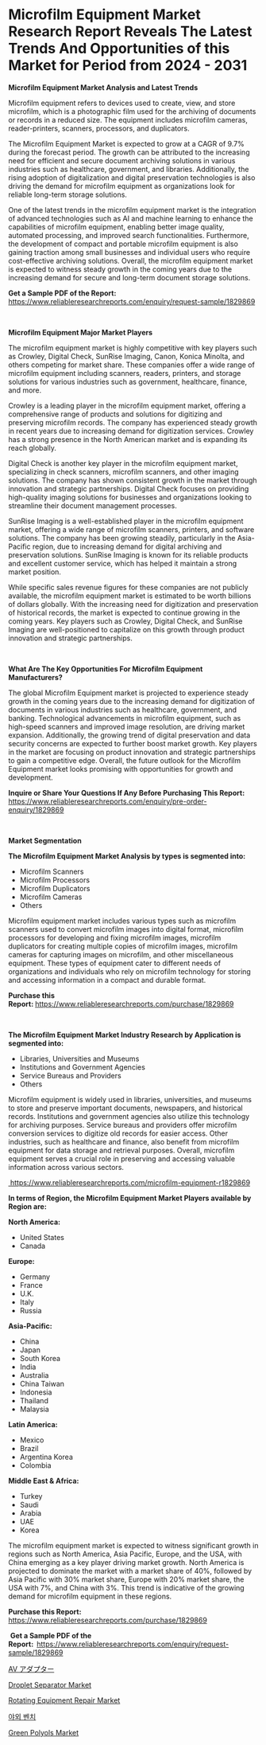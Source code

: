 <p><h1>Microfilm Equipment Market Research Report Reveals The Latest Trends And Opportunities of this Market for Period from 2024 - 2031</h1></p><p><strong>Microfilm Equipment Market Analysis and Latest Trends</strong></p>
<p><p>Microfilm equipment refers to devices used to create, view, and store microfilm, which is a photographic film used for the archiving of documents or records in a reduced size. The equipment includes microfilm cameras, reader-printers, scanners, processors, and duplicators.</p><p>The Microfilm Equipment Market is expected to grow at a CAGR of 9.7% during the forecast period. The growth can be attributed to the increasing need for efficient and secure document archiving solutions in various industries such as healthcare, government, and libraries. Additionally, the rising adoption of digitalization and digital preservation technologies is also driving the demand for microfilm equipment as organizations look for reliable long-term storage solutions.</p><p>One of the latest trends in the microfilm equipment market is the integration of advanced technologies such as AI and machine learning to enhance the capabilities of microfilm equipment, enabling better image quality, automated processing, and improved search functionalities. Furthermore, the development of compact and portable microfilm equipment is also gaining traction among small businesses and individual users who require cost-effective archiving solutions. Overall, the microfilm equipment market is expected to witness steady growth in the coming years due to the increasing demand for secure and long-term document storage solutions.</p></p>
<p><strong>Get a Sample PDF of the Report:&nbsp;</strong> <a href="https://www.reliableresearchreports.com/enquiry/request-sample/1829869">https://www.reliableresearchreports.com/enquiry/request-sample/1829869</a></p>
<p>&nbsp;</p>
<p><strong>Microfilm Equipment Major Market Players</strong></p>
<p><p>The microfilm equipment market is highly competitive with key players such as Crowley, Digital Check, SunRise Imaging, Canon, Konica Minolta, and others competing for market share. These companies offer a wide range of microfilm equipment including scanners, readers, printers, and storage solutions for various industries such as government, healthcare, finance, and more.</p><p>Crowley is a leading player in the microfilm equipment market, offering a comprehensive range of products and solutions for digitizing and preserving microfilm records. The company has experienced steady growth in recent years due to increasing demand for digitization services. Crowley has a strong presence in the North American market and is expanding its reach globally.</p><p>Digital Check is another key player in the microfilm equipment market, specializing in check scanners, microfilm scanners, and other imaging solutions. The company has shown consistent growth in the market through innovation and strategic partnerships. Digital Check focuses on providing high-quality imaging solutions for businesses and organizations looking to streamline their document management processes.</p><p>SunRise Imaging is a well-established player in the microfilm equipment market, offering a wide range of microfilm scanners, printers, and software solutions. The company has been growing steadily, particularly in the Asia-Pacific region, due to increasing demand for digital archiving and preservation solutions. SunRise Imaging is known for its reliable products and excellent customer service, which has helped it maintain a strong market position.</p><p>While specific sales revenue figures for these companies are not publicly available, the microfilm equipment market is estimated to be worth billions of dollars globally. With the increasing need for digitization and preservation of historical records, the market is expected to continue growing in the coming years. Key players such as Crowley, Digital Check, and SunRise Imaging are well-positioned to capitalize on this growth through product innovation and strategic partnerships.</p></p>
<p>&nbsp;</p>
<p><strong>What Are The Key Opportunities For Microfilm Equipment Manufacturers?</strong></p>
<p><p>The global Microfilm Equipment market is projected to experience steady growth in the coming years due to the increasing demand for digitization of documents in various industries such as healthcare, government, and banking. Technological advancements in microfilm equipment, such as high-speed scanners and improved image resolution, are driving market expansion. Additionally, the growing trend of digital preservation and data security concerns are expected to further boost market growth. Key players in the market are focusing on product innovation and strategic partnerships to gain a competitive edge. Overall, the future outlook for the Microfilm Equipment market looks promising with opportunities for growth and development.</p></p>
<p><strong>Inquire or Share Your Questions If Any Before Purchasing This Report:</strong> <a href="https://www.reliableresearchreports.com/enquiry/pre-order-enquiry/1829869">https://www.reliableresearchreports.com/enquiry/pre-order-enquiry/1829869</a></p>
<p>&nbsp;</p>
<p><strong>Market Segmentation</strong></p>
<p><strong>The Microfilm Equipment Market Analysis by types is segmented into:</strong></p>
<p><ul><li>Microfilm Scanners</li><li>Microfilm Processors</li><li>Microfilm Duplicators</li><li>Microfilm Cameras</li><li>Others</li></ul></p>
<p><p>Microfilm equipment market includes various types such as microfilm scanners used to convert microfilm images into digital format, microfilm processors for developing and fixing microfilm images, microfilm duplicators for creating multiple copies of microfilm images, microfilm cameras for capturing images on microfilm, and other miscellaneous equipment. These types of equipment cater to different needs of organizations and individuals who rely on microfilm technology for storing and accessing information in a compact and durable format.</p></p>
<p><strong>Purchase this Report:&nbsp;</strong><a href="https://www.reliableresearchreports.com/purchase/1829869">https://www.reliableresearchreports.com/purchase/1829869</a></p>
<p>&nbsp;</p>
<p><strong>The Microfilm Equipment Market Industry Research by Application is segmented into:</strong></p>
<p><ul><li>Libraries, Universities and Museums</li><li>Institutions and Government Agencies</li><li>Service Bureaus and Providers</li><li>Others</li></ul></p>
<p><p>Microfilm equipment is widely used in libraries, universities, and museums to store and preserve important documents, newspapers, and historical records. Institutions and government agencies also utilize this technology for archiving purposes. Service bureaus and providers offer microfilm conversion services to digitize old records for easier access. Other industries, such as healthcare and finance, also benefit from microfilm equipment for data storage and retrieval purposes. Overall, microfilm equipment serves a crucial role in preserving and accessing valuable information across various sectors.</p></p>
<p><a href="https://www.reliableresearchreports.com/microfilm-equipment-r1829869">&nbsp;https://www.reliableresearchreports.com/microfilm-equipment-r1829869</a></p>
<p><strong>In terms of Region, the Microfilm Equipment Market Players available by Region are:</strong></p>
<p>
    <p> <strong> North America: </strong>
        <ul>
            <li>United States</li>
            <li>Canada</li>
        </ul>
        </p> 
    <p> <strong> Europe: </strong>
        <ul>
            <li>Germany</li>
            <li>France</li>
            <li>U.K.</li>
            <li>Italy</li>
            <li>Russia</li>
        </ul>
        </p> 
    <p> <strong> Asia-Pacific: </strong>
        <ul>
            <li>China</li>
            <li>Japan</li>
            <li>South Korea</li>
            <li>India</li>
            <li>Australia</li>
            <li>China Taiwan</li>
            <li>Indonesia</li>
            <li>Thailand</li>
            <li>Malaysia</li>
        </ul>
        </p> 
    <p> <strong> Latin America: </strong>
        <ul>
            <li>Mexico</li>
            <li>Brazil</li>
            <li>Argentina Korea</li>
            <li>Colombia</li>
        </ul>
        </p> 
    <p> <strong> Middle East & Africa: </strong>
        <ul>
            <li>Turkey</li>
            <li>Saudi</li>
            <li>Arabia</li>
            <li>UAE</li>
            <li>Korea</li>
        </ul>
    </p>
    </p>
<p><p>The microfilm equipment market is expected to witness significant growth in regions such as North America, Asia Pacific, Europe, and the USA, with China emerging as a key player driving market growth. North America is projected to dominate the market with a market share of 40%, followed by Asia Pacific with 30% market share, Europe with 20% market share, the USA with 7%, and China with 3%. This trend is indicative of the growing demand for microfilm equipment in these regions.</p></p>
<p><strong>Purchase this Report: </strong><a href="https://www.reliableresearchreports.com/purchase/1829869">https://www.reliableresearchreports.com/purchase/1829869</a></p>
<p>&nbsp;<strong>Get a Sample PDF of the Report:&nbsp;&nbsp;</strong><a href="https://www.reliableresearchreports.com/enquiry/request-sample/1829869">https://www.reliableresearchreports.com/enquiry/request-sample/1829869</a></p>
<p><strong></strong></p>
<p><p><a href="https://github.com/EmoryYundt1935/Market-Research-Report-List-1/blob/main/201788238219.md">AV アダプター</a></p><p><a href="https://github.com/RichRobinson5/Market-Research-Report-List-4/blob/main/droplet-separator-market.md">Droplet Separator Market</a></p><p><a href="https://view.publitas.com/reportprime-1/rotating-equipment-repair-market-size-reveals-the-best-marketing-channels-in-global-industry/">Rotating Equipment Repair Market</a></p><p><a href="https://github.com/jntpkh496620/Market-Research-Report-List-1/blob/main/198913834448.md">야외 벤치</a></p><p><a href="https://issuu.com/reportprime-2/docs/green-polyols-market-size-2030.pptx">Green Polyols Market</a></p></p>